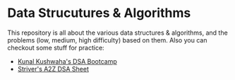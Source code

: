 # Data Strucutures & Algorithms

This repository is all about the various data structures & algorithms, and the problems (low, medium, high difficulty) based on them.
Also you can checkout some stuff for practice:
 * [Kunal Kushwaha's DSA Bootcamp](https://github.com/kunal-kushwaha/DSA-Bootcamp-Java)
 * [Striver's A2Z DSA Sheet](https://takeuforward.org/strivers-a2z-dsa-course/strivers-a2z-dsa-course-sheet-2)
